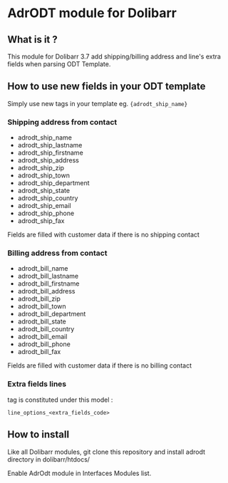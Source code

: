 # AdrODT module for Dolibarr

## What is it ?

This module for Dolibarr 3.7 add shipping/billing address and line's extra fields when parsing ODT Template.

## How to use new fields in your ODT template

Simply use new tags in your template eg. ```{adrodt_ship_name}```

### Shipping address from contact
- adrodt_ship_name
- adrodt_ship_lastname
- adrodt_ship_firstname
- adrodt_ship_address
- adrodt_ship_zip
- adrodt_ship_town
- adrodt_ship_department
- adrodt_ship_state
- adrodt_ship_country
- adrodt_ship_email
- adrodt_ship_phone
- adrodt_ship_fax

Fields are filled with customer data if there is no shipping contact

### Billing address from contact
- adrodt_bill_name
- adrodt_bill_lastname
- adrodt_bill_firstname
- adrodt_bill_address
- adrodt_bill_zip
- adrodt_bill_town
- adrodt_bill_department
- adrodt_bill_state
- adrodt_bill_country
- adrodt_bill_email
- adrodt_bill_phone
- adrodt_bill_fax

Fields are filled with customer data if there is no billing contact

### Extra fields lines

tag is constituted under this model :

```
line_options_<extra_fields_code>
```

## How to install

Like all Dolibarr modules, git clone this repository and install adrodt directory in dolibarr/htdocs/

Enable AdrOdt module in Interfaces Modules list.
